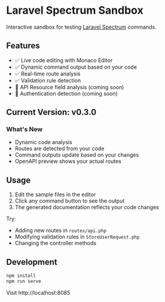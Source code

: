 # Laravel Spectrum Sandbox

Interactive sandbox for testing [Laravel Spectrum](https://github.com/wadakatu/laravel-spectrum) commands.

## Features

- ✅ Live code editing with Monaco Editor
- ✅ Dynamic command output based on your code
- ✅ Real-time route analysis
- ✅ Validation rule detection
- 🚧 API Resource field analysis (coming soon)
- 🚧 Authentication detection (coming soon)

## Current Version: v0.3.0

### What's New
- Dynamic code analysis
- Routes are detected from your code
- Command outputs update based on your changes
- OpenAPI preview shows your actual routes

## Usage

1. Edit the sample files in the editor
2. Click any command button to see the output
3. The generated documentation reflects your code changes

Try:
- Adding new routes in `routes/api.php`
- Modifying validation rules in `StoreUserRequest.php`
- Changing the controller methods

## Development

```bash
npm install
npm run serve
```

Visit http://localhost:8085